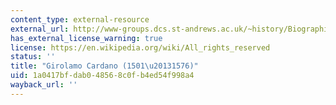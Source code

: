 ```yaml
---
content_type: external-resource
external_url: http://www-groups.dcs.st-andrews.ac.uk/~history/Biographies/Cardan.html
has_external_license_warning: true
license: https://en.wikipedia.org/wiki/All_rights_reserved
status: ''
title: "Girolamo Cardano (1501\u20131576)"
uid: 1a0417bf-dab0-4856-8c0f-b4ed54f998a4
wayback_url: ''
---
```

